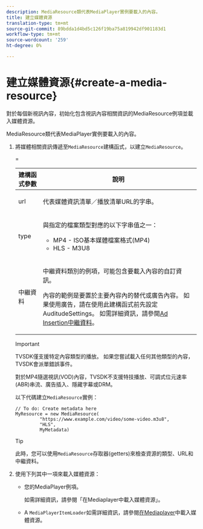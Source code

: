 ```yaml
---
description: MediaResource類代表MediaPlayer實例要載入的內容。
title: 建立媒體資源
translation-type: tm+mt
source-git-commit: 89bdda1d4bd5c126f19ba75a819942df901183d1
workflow-type: tm+mt
source-wordcount: '259'
ht-degree: 0%

---
```



# 建立媒體資源{#create-a-media-resource}

對於每個新視訊內容，初始化包含視訊內容相關資訊的MediaResource例項並載入媒體資源。

MediaResource類代表MediaPlayer實例要載入的內容。

1. 將媒體相關資訊傳遞至`MediaResource`建構函式，以建立`MediaResource`。

   <table id="table_DD0D5D9129D54F73881399B9B4FF546A"> 
    <thead> 
      <tr> 
      <th colname="col1" class="entry"> 建構函式參數 </th> 
      <th colname="col2" class="entry"> 說明 </th> 
      </tr>
    </thead>
    =<tbody> 
      <tr> 
      <td colname="col1"><span class="codeph"> url</span> </td> 
      <td colname="col2"> <p>代表媒體資訊清單／播放清單URL的字串。 </p> </td> 
      </tr> 
      <tr> 
      <td colname="col1"><span class="codeph"> type</span> </td> 
      <td colname="col2"> <p>與指定的檔案類型對應的以下字串值之一： 
        <ul id="ul_7512E90B7B294EF9BFBA2D68DE678CBB"> 
        <li id="li_AA84434E84184A3D909552794B425ABD"><span class="codeph"> MP4</span>  - ISO基本媒體檔案格式(MP4) </li> 
        <li id="li_8A2F3752569344B59EE30303A8393488"><span class="codeph"> HLS</span> - M3U8 </li> 
        </ul> </p> </td> 
      </tr> 
      <tr> 
      <td colname="col1"><span class="codeph"> 中繼資料</span> </td> 
      <td colname="col2"> <p><span class="codeph">中繼資料</span>類別的例項，可能包含要載入內容的自訂資訊。 </p> <p>內容的範例是要置於主要內容內的替代或廣告內容。 如果使用廣告，請在使用此建構函式前先設定<span class="codeph"> AuditudeSettings</span>。 如需詳細資訊，請參閱<a href="../../../tvsdk-1.4-for-desktop-hls/ad-insertion/ad-insertion-metadata/c-psdk-dhls-1.4-ad-insertion-metadata.md" format="dita" scope="local">Ad Insertion中繼資料</a>。 </p> </td> 
      </tr> 
    </tbody> 
   </table>

   >[!IMPORTANT]
   >
   >TVSDK僅支援特定內容類型的播放。 如果您嘗試載入任何其他類型的內容，TVSDK會派單錯誤事件。
   >
   >對於MP4隨選視訊(VOD)內容，TVSDK不支援特技播放、可調式位元速率(ABR)串流、廣告插入、隱藏字幕或DRM。

   以下代碼建立`MediaResource`實例：

   ```
   // To do: Create metadata here
   MyResource = new MediaResource(
            "https://www.example.com/video/some-video.m3u8", 
            "HLS",
            MyMetadata)
   ```

   >[!TIP]
   >
   >此時，您可以使用`MediaResource`存取器(getters)來檢查資源的類型、URL和中繼資料。

1. 使用下列其中一項來載入媒體資源：

   * 您的MediaPlayer例項。

      如需詳細資訊，請參閱「在Mediaplayer中載入媒體資源」。[](../../../tvsdk-1.4-for-desktop-hls/t-psdk-dhls-1.4-configure/c-psdk-dhls-1.4-mediaplayer-initialize-for-video/t-psdk-dhls-1.4-media-resource-load.md)
   * A `MediaPlayerItemLoader`如需詳細資訊，請參閱[在Mediaplayer](../../../tvsdk-1.4-for-desktop-hls/t-psdk-dhls-1.4-configure/c-psdk-dhls-1.4-mediaplayer-initialize-for-video/t-psdk-dhls-1.4-media-resource-load.md)中載入媒體資源。

